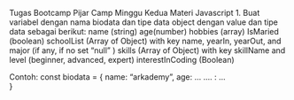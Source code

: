 Tugas Bootcamp Pijar Camp Minggu Kedua Materi Javascript 1.
Buat variabel dengan nama biodata dan tipe data object dengan value dan tipe data  sebagai berikut:
name (string)
age(number)
hobbies (array)
IsMaried (boolean)
schoolList (Array of Object) with key name, yearIn, yearOut, and major (if any, if no set “null” )
skills (Array of Object) with key skillName and level (beginner, advanced, expert)
interestInCoding (Boolean)

Contoh: 
const biodata = {
	name: “arkademy”,
	age: …
.... : ...  
}
